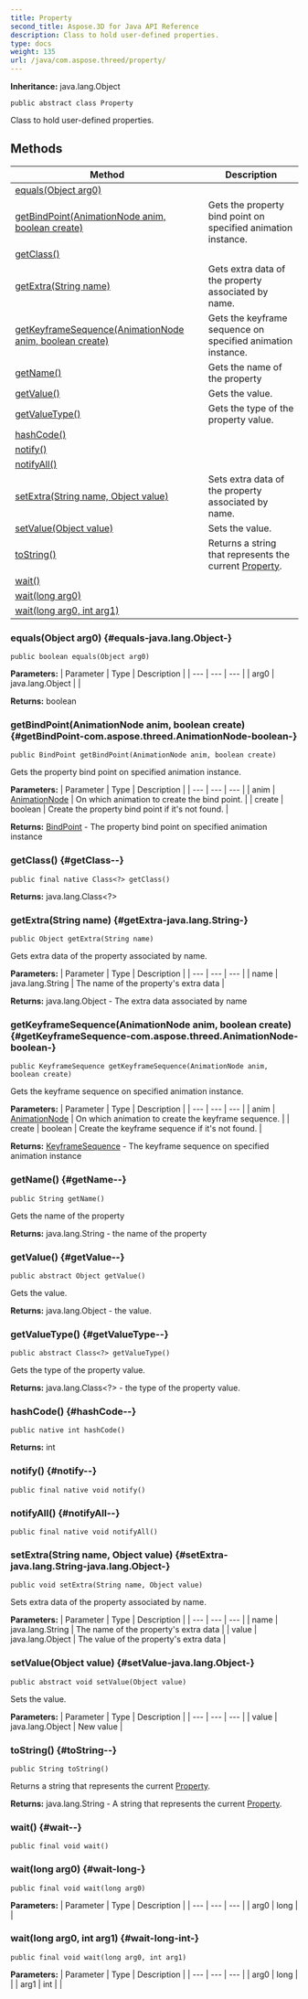 ```yaml
---
title: Property
second_title: Aspose.3D for Java API Reference
description: Class to hold user-defined properties.
type: docs
weight: 135
url: /java/com.aspose.threed/property/
---
```


**Inheritance:**
java.lang.Object
```
public abstract class Property
```

Class to hold user-defined properties.
## Methods

| Method | Description |
| --- | --- |
| [equals(Object arg0)](#equals-java.lang.Object-) |  |
| [getBindPoint(AnimationNode anim, boolean create)](#getBindPoint-com.aspose.threed.AnimationNode-boolean-) | Gets the property bind point on specified animation instance. |
| [getClass()](#getClass--) |  |
| [getExtra(String name)](#getExtra-java.lang.String-) | Gets extra data of the property associated by name. |
| [getKeyframeSequence(AnimationNode anim, boolean create)](#getKeyframeSequence-com.aspose.threed.AnimationNode-boolean-) | Gets the keyframe sequence on specified animation instance. |
| [getName()](#getName--) | Gets the name of the property |
| [getValue()](#getValue--) | Gets the value. |
| [getValueType()](#getValueType--) | Gets the type of the property value. |
| [hashCode()](#hashCode--) |  |
| [notify()](#notify--) |  |
| [notifyAll()](#notifyAll--) |  |
| [setExtra(String name, Object value)](#setExtra-java.lang.String-java.lang.Object-) | Sets extra data of the property associated by name. |
| [setValue(Object value)](#setValue-java.lang.Object-) | Sets the value. |
| [toString()](#toString--) | Returns a string that represents the current [Property](../../com.aspose.threed/property). |
| [wait()](#wait--) |  |
| [wait(long arg0)](#wait-long-) |  |
| [wait(long arg0, int arg1)](#wait-long-int-) |  |
### equals(Object arg0) {#equals-java.lang.Object-}
```
public boolean equals(Object arg0)
```




**Parameters:**
| Parameter | Type | Description |
| --- | --- | --- |
| arg0 | java.lang.Object |  |

**Returns:**
boolean
### getBindPoint(AnimationNode anim, boolean create) {#getBindPoint-com.aspose.threed.AnimationNode-boolean-}
```
public BindPoint getBindPoint(AnimationNode anim, boolean create)
```


Gets the property bind point on specified animation instance.

**Parameters:**
| Parameter | Type | Description |
| --- | --- | --- |
| anim | [AnimationNode](../../com.aspose.threed/animationnode) | On which animation to create the bind point. |
| create | boolean | Create the property bind point if it's not found. |

**Returns:**
[BindPoint](../../com.aspose.threed/bindpoint) - The property bind point on specified animation instance
### getClass() {#getClass--}
```
public final native Class<?> getClass()
```




**Returns:**
java.lang.Class<?>
### getExtra(String name) {#getExtra-java.lang.String-}
```
public Object getExtra(String name)
```


Gets extra data of the property associated by name.

**Parameters:**
| Parameter | Type | Description |
| --- | --- | --- |
| name | java.lang.String | The name of the property's extra data |

**Returns:**
java.lang.Object - The extra data associated by name
### getKeyframeSequence(AnimationNode anim, boolean create) {#getKeyframeSequence-com.aspose.threed.AnimationNode-boolean-}
```
public KeyframeSequence getKeyframeSequence(AnimationNode anim, boolean create)
```


Gets the keyframe sequence on specified animation instance.

**Parameters:**
| Parameter | Type | Description |
| --- | --- | --- |
| anim | [AnimationNode](../../com.aspose.threed/animationnode) | On which animation to create the keyframe sequence. |
| create | boolean | Create the keyframe sequence if it's not found. |

**Returns:**
[KeyframeSequence](../../com.aspose.threed/keyframesequence) - The keyframe sequence on specified animation instance
### getName() {#getName--}
```
public String getName()
```


Gets the name of the property

**Returns:**
java.lang.String - the name of the property
### getValue() {#getValue--}
```
public abstract Object getValue()
```


Gets the value.

**Returns:**
java.lang.Object - the value.
### getValueType() {#getValueType--}
```
public abstract Class<?> getValueType()
```


Gets the type of the property value.

**Returns:**
java.lang.Class<?> - the type of the property value.
### hashCode() {#hashCode--}
```
public native int hashCode()
```




**Returns:**
int
### notify() {#notify--}
```
public final native void notify()
```




### notifyAll() {#notifyAll--}
```
public final native void notifyAll()
```




### setExtra(String name, Object value) {#setExtra-java.lang.String-java.lang.Object-}
```
public void setExtra(String name, Object value)
```


Sets extra data of the property associated by name.

**Parameters:**
| Parameter | Type | Description |
| --- | --- | --- |
| name | java.lang.String | The name of the property's extra data |
| value | java.lang.Object | The value of the property's extra data |

### setValue(Object value) {#setValue-java.lang.Object-}
```
public abstract void setValue(Object value)
```


Sets the value.

**Parameters:**
| Parameter | Type | Description |
| --- | --- | --- |
| value | java.lang.Object | New value |

### toString() {#toString--}
```
public String toString()
```


Returns a string that represents the current [Property](../../com.aspose.threed/property).

**Returns:**
java.lang.String - A string that represents the current [Property](../../com.aspose.threed/property).
### wait() {#wait--}
```
public final void wait()
```




### wait(long arg0) {#wait-long-}
```
public final void wait(long arg0)
```




**Parameters:**
| Parameter | Type | Description |
| --- | --- | --- |
| arg0 | long |  |

### wait(long arg0, int arg1) {#wait-long-int-}
```
public final void wait(long arg0, int arg1)
```




**Parameters:**
| Parameter | Type | Description |
| --- | --- | --- |
| arg0 | long |  |
| arg1 | int |  |

